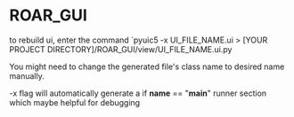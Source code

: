 # ROAR_GUI

to rebuild ui, enter the command 
`pyuic5 -x UI_FILE_NAME.ui > [YOUR PROJECT DIRECTORY]/ROAR_GUI/view/UI_FILE_NAME.ui.py

You might need to change the generated file's class name to desired name manually.

-x flag will automatically generate a if __name__ == "__main__" runner section which maybe helpful for debugging